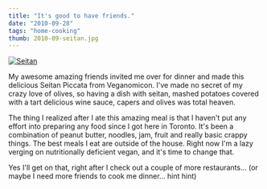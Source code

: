 ```yaml
---
title: "It's good to have friends."
date: "2010-09-28"
tags: "home-cooking"
thumb: 2010-09-seitan.jpg
---
```


[![Seitan](images/5025301526_c3467d23f3.jpg)](http://www.flickr.com/photos/prairiev/5025301526/ "Seitan by MeShellG, on Flickr")


My awesome amazing friends invited me over for dinner and made this delicious Seitan Piccata from Veganomicon. I've made no secret of my crazy love of olives, so having a dish with seitan, mashed potatoes covered with a tart delicious wine sauce, capers and olives was total heaven.  

The thing I realized after I ate this amazing meal is that I haven't put any effort into preparing any food since I got here in Toronto. It's been a combination of peanut butter, noodles, jam, fruit and really basic crappy things. The best meals I eat are outside of the house. Right now I'm a lazy verging on nutritionally deficient vegan, and it's time to change that.  

Yes I'll get on that, right after I check out a couple of more restaurants... (or maybe I need more friends to cook me dinner... hint hint)
